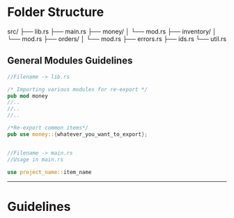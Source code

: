 # Folder Structure
src/
├── lib.rs
├── main.rs
├── money/
│   └── mod.rs
├── inventory/
│   └── mod.rs
├── orders/
│   └── mod.rs
├── errors.rs
├── ids.rs
└── util.rs

## General Modules Guidelines
```rust
//Filename -> lib.rs

/* Importing various modules for re-export */
pub mod money
//..
//..
//..

/*Re-export common items*/
pub use money::{whatever_you_want_to_export};


//Filename -> main.rs
//Usage in main.rs

use project_name::item_name
```
---

# Guidelines

